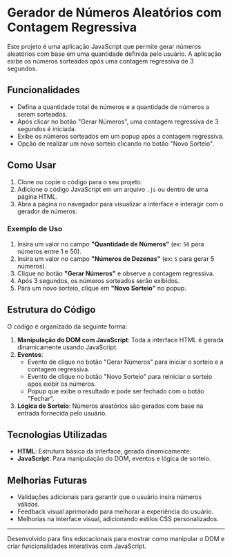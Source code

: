 # Gerador de Números Aleatórios com Contagem Regressiva

Este projeto é uma aplicação JavaScript que permite gerar números aleatórios com base em uma quantidade definida pelo usuário. A aplicação exibe os números sorteados após uma contagem regressiva de 3 segundos.

## Funcionalidades

- Defina a quantidade total de números e a quantidade de números a serem sorteados.
- Após clicar no botão "Gerar Números", uma contagem regressiva de 3 segundos é iniciada.
- Exibe os números sorteados em um popup após a contagem regressiva.
- Opção de realizar um novo sorteio clicando no botão "Novo Sorteio".

## Como Usar

1. Clone ou copie o código para o seu projeto.
2. Adicione o código JavaScript em um arquivo `.js` ou dentro de uma página HTML.
3. Abra a página no navegador para visualizar a interface e interagir com o gerador de números.

### Exemplo de Uso

1. Insira um valor no campo **"Quantidade de Números"** (ex: `50` para números entre 1 e 50).
2. Insira um valor no campo **"Números de Dezenas"** (ex: `5` para gerar 5 números).
3. Clique no botão **"Gerar Números"** e observe a contagem regressiva.
4. Após 3 segundos, os números sorteados serão exibidos.
5. Para um novo sorteio, clique em **"Novo Sorteio"** no popup.

## Estrutura do Código

O código é organizado da seguinte forma:

1. **Manipulação do DOM com JavaScript**: Toda a interface HTML é gerada dinamicamente usando JavaScript.
2. **Eventos**:
   - Evento de clique no botão "Gerar Números" para iniciar o sorteio e a contagem regressiva.
   - Evento de clique no botão "Novo Sorteio" para reiniciar o sorteio após exibir os números.
   - Popup que exibe o resultado e pode ser fechado com o botão "Fechar".
3. **Lógica de Sorteio**: Números aleatórios são gerados com base na entrada fornecida pelo usuário.

## Tecnologias Utilizadas

- **HTML**: Estrutura básica da interface, gerada dinamicamente.
- **JavaScript**: Para manipulação do DOM, eventos e lógica de sorteio.

## Melhorias Futuras

- Validações adicionais para garantir que o usuário insira números válidos.
- Feedback visual aprimorado para melhorar a experiência do usuário.
- Melhorias na interface visual, adicionando estilos CSS personalizados.

---

Desenvolvido para fins educacionais para mostrar como manipular o DOM e criar funcionalidades interativas com JavaScript.
